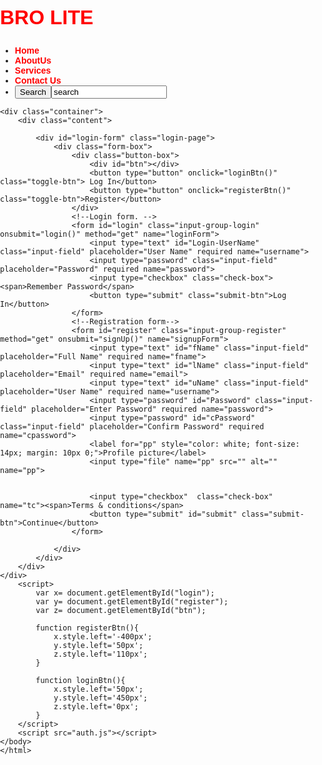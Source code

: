 
<html lang="en">
    <head>
        <style>
            body,html{
    width:100%;
    height:100%;
    margin:0;
    padding:0;
    box-sizing:border-box;
    font-family: Verdana, Geneva, Tahoma, sans-serif;
}

/* Whole page */



/* navbar */
menu {
    height:100vh;
    width:100%;
    padding: 30px;
}

nav{
    display: flex;
    justify-content: space-between;
    padding-right:10px;
    padding-left:10px;
    padding-top:40px;
    align-text:center;
    flex-diction: row;
    background:gray;
    border-radius: 15px;
}
h1 {
    color: red;
    font-size:32px;
    display:flex;
    flex-direction:row;
}

nav ul li{
    list-style-type:none;
    display:inline-block;
    padding: 20px 10px;
}
nav ul li a{
    font-weight: bold;
    color: red;
    text-decoration: none;
}
nav ul li a:hover{
    color: blue;
    transition: 0.3s;
}
/* a tags */
a{
    text-decoration: none;
    color: palevioletred;
    font-size:28px;
}
/* form */
.form-box{
    width:380px;
    height:90vh;
    position:relative;
    margin:2% auto;
    background: gray;
    padding: 10px;
    overflow: hidden;
    border-radius:25px;
}

.button-box{
    width:220px;
    margin: 35px auto;
    position: relative;
    box-shadow: 0 0 20px 9px rgb(6, 175, 226);
    border-radius: 30px;
    display: flex;
}

.toggle-btn{
    padding: 10px 30px;
    cursor: pointer;
    background:transparent;
    border: 0;
    outline: none;
    position:relative;
    color: white;
}

#register .input-field{
    padding: 10px 0 0 0;
}

#btn{
    top: 0;
    left: 0;
    position: absolute;
    width: 110px;
    height: 100%;
    background: rgb(241, 20, 20);
    border-radius: 30px;
    transition:.5s;
}

.input-group-login{
    top: 150px;
    position: absolute;
    width:280px;
    transition:.5s;
}

.input-group-register{
    top: 120px;
    position: absolute;
    width:280px;
    transition:.5s;
}

.input-field{
    width:100%;
    padding: 10px 0;
    margin:5px 0;
    border-left: 0;
    border-top: 0;
    border-right:0;
    border-bottom: 1px solid rgb(158, 157, 157);
    outline: none;
    background: transparent;
}

.submit-btn{
    width: 85%;
    padding: 10px 30px;
    cursor: pointer;
    display: block;
    margin: auto;
    background:  rgb(241, 20, 20);
    border: 0;
    border-radius: 30px;
    color: white;
}

.check-box{
    margin: 30px 10px 34px 0px;
}

span{
    color:white;
    font-size:12px;
    bottom: 68px;
    position:absolute;
    margin: 0px;

}
::placeholder{
    color: silver;
}

#login{
    left: 50px;
}

#login input{
    color: white;
    font-size:15;
}

#register{
    left:450px;
    height:100vh;
}
#register input{
    color: white;
    font-size: 15;
}

#title1{
    margin: 0 auto;
    box-shadow: 0 0 10px 9px rgb(6, 175, 226);
    border-radius: 30px;
    background-color: red;
}
#txt-area{
    padding: 0;
    
}
.container {
    width:100%;
    height:100vh;
    over-flow: hidden;
    background-image:url(https://encrypted-tbn0.gstatic.com/images?q=tbn:ANd9GcRQy5uH55VHWbW4mUGu3md6u9JlM-hIkxBbKg&usqp=CAU);
    background-size:cover;
    background-repeat: no-repeat;
    animation:change 30s infinite ease-in-out;
    justify-content: center;
    text-align: center;
    position:relative;
    background-position:center;
}
.content{
    position: absolute;
    top:50%;
    left:50%;
    transform: translate(-50%,-50%);
}
.content{
    font-size: 20px;
    letter-spacing:15px;
    color:white;
}
.content a{
    background:#85c1ee;
    color: white;
    border-radius:20px;
    font-size: 20px;
    padding: 10px 20px;
}
.content a:hover{
    background:purple;
}
@keyframes change{
    0%
    {
        background-image:url(https://encrypted-tbn0.gstatic.com/images?q=tbn:ANd9GcQmhugjL9GU2Lt2cjVoTFeL3MzytdfmidRi2A&usqp=CAU);
    }
    20%
    {
        background-image:url(https://cdn1.vectorstock.com/i/1000x1000/18/40/social-network-background-with-media-icons-vector-1291840.jpg);
    }
    40%
    {
        background-image:url(https://encrypted-tbn0.gstatic.com/images?q=tbn:ANd9GcSU-Po6MQOdRUrN8SsdM7nf5vlGjE8XW4A1oQ&usqp=CAU);
    }
    60%
    {
        background-image:url(https://media.istockphoto.com/vectors/social-network-vector-id486401982?k=20&m=486401982&s=612x612&w=0&h=IvF6B7ivk-nIh_wmg4ybm7QXb2bcnaULDnAx5iEZghI=);
    }
    80%
    {
        background-image:url(https://media.istockphoto.com/photos/digitizing-robot-hand-trying-to-catch-globe-picture-id1383940434?k=20&m=1383940434&s=612x612&w=0&h=O-mdi0ZjJQDZ8f_0Yrrk0QFsqUNwdyJ94H3bHmZ4Mn0=);
    }
    100%
    {
        background-image:url(https://media.istockphoto.com/photos/digitizing-robot-hand-trying-to-catch-globe-picture-id1383940434?k=20&m=1383940434&s=612x612&w=0&h=O-mdi0ZjJQDZ8f_0Yrrk0QFsqUNwdyJ94H3bHmZ4Mn0=);
    }

}
        </style>
        <meta charset="utf-8">
        <title>BroLite Login</title>
        <link rel="stylesheet" href="style.css">
    </head>
    <body>
    <div class="menu">
        <nav>
            <h1 class="logo">BRO LITE</h1>
            <ul>
                <li><a href="#">Home</a></li>
                <li><a href="#">AboutUs</a></li>
                <li><a href="#">Services</a></li>
                <li><a href="#">Contact Us</a></li>
                <li><lable><button>Search</button><input type="search" value="search" placeholder="search here"></lable></li>
            </ul>
        </nav>
    </div>

    <div class="container">
        <div class="content">

            <div id="login-form" class="login-page">
                <div class="form-box">
                    <div class="button-box">
                        <div id="btn"></div>
                        <button type="button" onclick="loginBtn()" class="toggle-btn"> Log In</button>
                        <button type="button" onclick="registerBtn()" class="toggle-btn">Register</button>
                    </div>
                    <!--Login form. -->
                    <form id="login" class="input-group-login" onsubmit="login()" method="get" name="loginForm">
                        <input type="text" id="Login-UserName" class="input-field" placeholder="User Name" required name="username">
                        <input type="password" class="input-field" placeholder="Password" required name="password">
                        <input type="checkbox" class="check-box"><span>Remember Password</span>
                        <button type="submit" class="submit-btn">Log In</button>
                    </form>
                    <!--Registration form-->
                    <form id="register" class="input-group-register" method="get" onsubmit="signUp()" name="signupForm">
                        <input type="text" id="fName" class="input-field" placeholder="Full Name" required name="fname">
                        <input type="text" id="lName" class="input-field" placeholder="Email" required name="email">
                        <input type="text" id="uName" class="input-field" placeholder="User Name" required name="username">
                        <input type="password" id="Password" class="input-field" placeholder="Enter Password" required name="password">
                        <input type="password" id="cPassword" class="input-field" placeholder="Confirm Password" required name="cpassword">
                        <label for="pp" style="color: white; font-size: 14px; margin: 10px 0;">Profile picture</label>
                        <input type="file" name="pp" src="" alt="" name="pp">
                        

                        <input type="checkbox"  class="check-box" name="tc"><span>Terms & conditions</span>
                        <button type="submit" id="submit" class="submit-btn">Continue</button>
                    </form>

                </div>
            </div>
        </div>
    </div>
        <script>
            var x= document.getElementById("login");
            var y= document.getElementById("register");
            var z= document.getElementById("btn");

            function registerBtn(){
                x.style.left='-400px';
                y.style.left='50px'; 
                z.style.left='110px';
            }

            function loginBtn(){
                x.style.left='50px';
                y.style.left='450px';
                z.style.left='0px';
            }
        </script>
        <script src="auth.js"></script>
    </body>
    </html>
